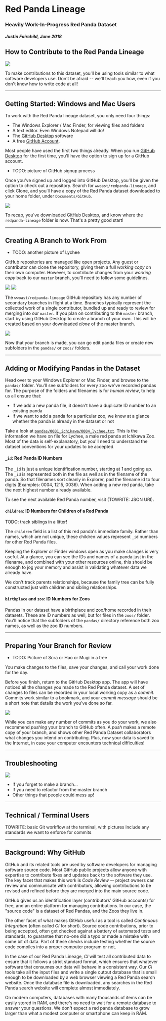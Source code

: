 # Red Panda Lineage
### Heavily Work-In-Progress Red Panda Dataset 
##### Justin Fairchild, June 2018

## How to Contribute to the Red Panda Lineage
 
<img src="https://raw.githubusercontent.com/wwoast/redpanda-lineage/master/docs/images/instructions/lychee-get-ready.jpg" /> 

To make contributions to this dataset, you'll be using tools similar to what software developers use. Don't be afraid -- we'll teach you how, even if you don't know how to write code at all!

----

## Getting Started: Windows and Mac Users

To work with the Red Panda lineage dataset, you only need four things:

 * The Windows Explorer / Mac Finder, for viewing files and folders
 * A text editor. Even Windows Notepad will do! 
 * The [GitHub Desktop](https://desktop.github.io) software
 * A free [GitHub Account](https://github.com/join).

Most people have used the first two things already. When you run [GitHub Desktop](https://desktop.github.io) for the first time, you'll have the option to sign up for a GitHub account.

 * TODO: picture of GitHub signup process

Once you've signed up and logged into GitHub Desktop, you'll be given the option to check out a repository. Search for `wwoast/redpanda-lineage`, and click Clone, and you'll have a copy of the Red Panda dataset downloaded to your home folder, under `Documents/GitHub`.

<img src="https://raw.githubusercontent.com/wwoast/redpanda-lineage/master/docs/images/instructions/windows-default-folders.png" /> 

To recap, you've downloaded GitHub Desktop, and know where the `redpanda-lineage` folder is now. That's a pretty good start!

----

## Creating A Branch to Work From

 * TODO: another picture of Lychee

GitHub repositories are managed like open projects. Any guest or contributor can clone the repository, giving them a full _working copy_ on their own computer. However, to contribute changes from your _working copy_ back to our `master` branch, you'll need to follow some guidelines.

<img src="https://raw.githubusercontent.com/wwoast/redpanda-lineage/master/docs/images/instructions/create-new-branch-1.png" /> 
<img src="https://raw.githubusercontent.com/wwoast/redpanda-lineage/master/docs/images/instructions/create-new-branch-2.png" />

The `wwoast/redpanda-lineage` GitHub repository has any number of secondary branches in flight at a time. Branches typically represent the collected work of a single contributor, bundled up and ready to review for merging into our `master`. If you plan on contributing to the `master` branch, start by using GitHub Desktop to create a branch of your own. This will be created based on your downloaded _clone_ of the master branch.

<img src="https://raw.githubusercontent.com/wwoast/redpanda-lineage/master/docs/images/instructions/select-a-branch.png" />

Now that your branch is made, you can go edit panda files or create new subfolders in the `pandas/` or `zoos/` folders. 

----

## Adding or Modifying Pandas in the Dataset

Head over to your Windows Explorer or Mac Finder, and browse to the `pandas/` folder. You'll see subfolders for every zoo we've recorded pandas for. The purpose of the folders and filenames is for _human review_, to help us all ensure that:

 * If we add a new panda file, it doesn't have a duplicate ID number to an existing panda
 * If we want to add a panda for a particular zoo, we know at a glance whether the panda is already in the dataset or not

Take a look at [`pandas/0001_ichikawa/0004_lychee.txt`](https://github.com/wwoast/redpanda-lineage/blob/master/pandas/0001_ichikawa/0004_lychee.txt). This is the information we have on file for Lychee, a male red panda at Ichikawa Zoo. Most of the data is self-explanatory, but you'll need to understand the dataset conventions for your updates to be accepted. 

#### `_id`: Red Panda ID Numbers

The `_id` is just a unique identification number, starting at *1* and going up. The `_id` is represented both in the file as well as in the filename of the panda. So that filenames sort cleanly in Explorer, pad the filename id to four digits (Examples: 0004, 1215, 0036). When adding a new red panda, take the next highest number already available.

To see the next available Red Panda number, visit (TOWRITE: JSON URI).

#### `children`: ID Numbers for Children of a Red Panda

TODO: track siblings in a litter!

The `children` field is a list of this red panda's immediate family. Rather than names, which are not unique, these children values represent `_id` numbers for other Red Panda files. 

Keeping the Explorer or Finder windows open as you make changes is very useful. At a glance, you can see the IDs and names of a panda just in the filename, and combined with your other resources online, this should be enough to jog your memory and assist in validating whatever data we already have.

We don't track parents relationships, because the family tree can be fully constructed just with children and sibling relationships.

#### `birthplace` and `zoo`: ID Numbers for Zoos

Pandas in our dataset have a birthplace and zoo/home recorded in their datasets. These are ID numbers as well, but for files in the `zoos/` folder. You'll notice that the subfolders of the `pandas/` directory reference both zoo names, as well as the zoo ID numbers.

----

## Preparing Your Branch for Review

 * TODO: Picture of Sora or Hao or Mugi in a tree

You make changes to the files, save your changes, and call your work done for the day.

Before you finish, return to the GitHub Desktop app. The app will have noticed all the changes you made to the Red Panda dataset. A set of changes to files can be recorded in your local working copy as a _commit_. Commits work similar to a bookmark, and your _commit message_ should be a short note that details the work you've done so far.

<img src="https://raw.githubusercontent.com/wwoast/redpanda-lineage/master/docs/images/instructions/commit-to-branch-short.png" /> 

While you can make any number of commits as you do your work, we also recommend _pushing_ your branch to GitHub often. A _push_ makes a remote copy of your branch, and shows other Red Panda Dataset collaborators what changes you intend on contributing. Plus, now your data is saved to the Internet, in case your computer encounters technical difficulties!

----

## Troubleshooting

<img src="https://raw.githubusercontent.com/wwoast/redpanda-lineage/master/docs/images/instructions/harumaki-troubleshooter.jpg" />

 * If you forget to make a branch...
 * If you need to refactor from the master branch
 * Other things that people could mess up!

----

## Technical / Terminal Users

TOWRITE: basic Git workflow at the terminal, with pictures
Include any standards we want to enforce for commits

----

## Background: Why GitHub

GitHub and its related tools are used by software developers for managing software source code. Most GitHub public projects allow anyone with expertise to contribute fixes and updates back to the software they use. The key facet that makes this work is _Code Review_ -- project owners can review and communicate with contributors, allowing contributions to be revised and refined before they are merged into the main source code.

GitHub gives us an identification layer (contributors' GitHub accounts) for free, and an entire platform for managing contributions. In our case, the "source code" is a dataset of Red Pandas, and the Zoos they live in.

The other facet of what makes GitHub useful as a tool is called _Continuous Integration_ (often called _CI_ for short). Source code contributions, prior to being accepted, often get checked against a battery of automated tests and standards, to guarantee that no-one did a typo or made a mistake with some bit of data. Part of these checks include testing whether the source code compiles into a proper computer program or not.

In the case of our Red Panda Lineage, _CI_ will test all contributed data to ensure that it follows a strict standard format, which ensures that whatever software that consumes our data will behave in a consistent way. Our _CI_ tools take all the input files and write a single output database that is small enough to be downloaded by a web browser viewing a Red Panda search website. Once the database file is downloaded, any searches in the Red Panda search website will complete almost immediately.

On modern computers, databases with many thousands of items can be easily stored in RAM, and there's no need to wait for a remote database to answer your questions. We don't expect a red panda database to grow larger than what a modest computer or smartphone can keep in RAM.
